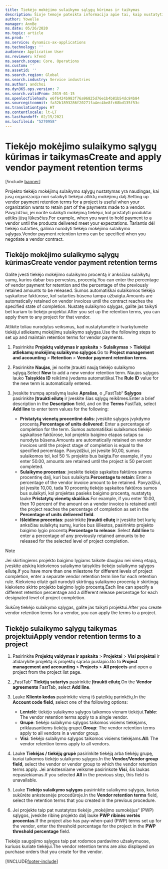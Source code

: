 ```yaml
---
title: Tiekėjo mokėjimo sulaikymo sąlygų kūrimas ir taikymas
description: Šioje temoje pateikta informacija apie tai, kaip nustatyti ir tvarkyti tiekėjo mokėjimų sulaikymo sąlygas.
author: Yowelle
manager: AnnBe
ms.date: 05/26/2020
ms.topic: article
ms.prod: ''
ms.service: dynamics-ax-applications
ms.technology: ''
audience: Application User
ms.reviewer: kfend
ms.search.scope: Core, Operations
ms.custom: ''
ms.assetid: ''
ms.search.region: Global
ms.search.industry: Service industries
ms.author: andchoi
ms.dyn365.ops.version: 7
ms.search.validFrom: 2019-01-15
ms.openlocfilehash: e6f6424b983f76a96825d76e1b4b81b54dc84b84
ms.sourcegitcommit: fa32b1893286f20271fa4ec4be8fc68bd135f53c
ms.translationtype: HT
ms.contentlocale: lt-LT
ms.lasthandoff: 02/15/2021
ms.locfileid: "5270958"
---
```

# <a name="create-and-apply-vendor-payment-retention-terms"></a><span data-ttu-id="17f3c-103">Tiekėjo mokėjimo sulaikymo sąlygų kūrimas ir taikymas</span><span class="sxs-lookup"><span data-stu-id="17f3c-103">Create and apply vendor payment retention terms</span></span>

[!include [banner](../includes/banner.md)] 

<span data-ttu-id="17f3c-104">Projekto tiekėjo mokėjimų sulaikymo sąlygų nustatymas yra naudingas, kai jūsų organizacija nori sulaikyti tiekėjui atliktų mokėjimų dalį.</span><span class="sxs-lookup"><span data-stu-id="17f3c-104">Setting up vendor payment retention terms for a project is useful when your organization wants to retain part of the payments made to a vendor.</span></span> <span data-ttu-id="17f3c-105">Pavyzdžiui, jei norite sulaikyti mokėjimą tiekėjui, kol pristatyti produktai atitiks jūsų lūkesčius.</span><span class="sxs-lookup"><span data-stu-id="17f3c-105">For example, when you want to hold payment to a vendor until the products delivered meet your expectations.</span></span> <span data-ttu-id="17f3c-106">Tariantis dėl tiekėjo sutarties, galima nurodyti tiekėjo mokėjimo sulaikymo sąlygas.</span><span class="sxs-lookup"><span data-stu-id="17f3c-106">Vendor payment retention terms can be specified when you negotiate a vendor contract.</span></span>

## <a name="create-vendor-payment-retention-terms"></a><span data-ttu-id="17f3c-107">Tiekėjo mokėjimo sulaikymo sąlygų kūrimas</span><span class="sxs-lookup"><span data-stu-id="17f3c-107">Create vendor payment retention terms</span></span>

<span data-ttu-id="17f3c-108">Galite įvesti tiekėjo mokėjimo sulaikymo procentą ir anksčiau sulaikytų sumų, kurios dabar bus pervestos, procentą.</span><span class="sxs-lookup"><span data-stu-id="17f3c-108">You can enter the percentage of vendor payment for retention and the percentage of the previously retained amounts to be released.</span></span> <span data-ttu-id="17f3c-109">Sumos automatiškai sulaikomos tiekėjo sąskaitose faktūrose, kol sutarties būsena tampa užbaigta.</span><span class="sxs-lookup"><span data-stu-id="17f3c-109">Amounts are automatically retained on vendor invoices until the contract reaches the specified state of completion.</span></span> <span data-ttu-id="17f3c-110">Nustatę sulaikymo sąlygas, galite jas taikyti bet kuriam to tiekėjo projektui.</span><span class="sxs-lookup"><span data-stu-id="17f3c-110">After you set up the retention terms, you can apply them to any project for that vendor.</span></span>

<span data-ttu-id="17f3c-111">Atlikite toliau nurodytus veiksmus, kad nustatytumėte ir tvarkytumėte tiekėjui atliekamų mokėjimų sulaikymo sąlygas.</span><span class="sxs-lookup"><span data-stu-id="17f3c-111">Use the following steps to set up and maintain retention terms for vendor payments.</span></span> 

1. <span data-ttu-id="17f3c-112">Pasirinkite **Projektų valdymas ir apskaita** > **Sulaikymas** > **Tiekėjui atliekamų mokėjimų sulaikymo sąlygos**.</span><span class="sxs-lookup"><span data-stu-id="17f3c-112">Go to **Project management and accounting** > **Retention** > **Vendor payment retention terms**.</span></span>
2. <span data-ttu-id="17f3c-113">Pasirinkite **Naujas**, jei norite įtraukti naują tiekėjo sulaikymo sąlygą.</span><span class="sxs-lookup"><span data-stu-id="17f3c-113">Select **New** to add a new vendor retention term.</span></span> <span data-ttu-id="17f3c-114">Naujos sąlygos lauko **Taisyklės ID** reikšmė įvedama automatiškai.</span><span class="sxs-lookup"><span data-stu-id="17f3c-114">The **Rule ID** value for the new term is automatically entered.</span></span> 
3. <span data-ttu-id="17f3c-115">Įveskite trumpą aprašymą lauke **Aprašas**, o „FastTab“ **Sąlygos** pasirinkite **Įtraukti eilutę** ir įveskite šias sąlygų reikšmes.</span><span class="sxs-lookup"><span data-stu-id="17f3c-115">Enter a brief description in the **Description** field, and on the **Terms** FastTab, select **Add line** to enter term values for the following:</span></span>

   - <span data-ttu-id="17f3c-116">**Pristatytų vienetų procentinė dalis**: įveskite sąlygos įvykdymo procentą.</span><span class="sxs-lookup"><span data-stu-id="17f3c-116">**Percentage of units delivered**: Enter a percentage of completion for the term.</span></span> <span data-ttu-id="17f3c-117">Sumos automatiškai sulaikomos tiekėjo sąskaitose faktūrose, kol projekto baigimo etapas sutaps su nurodyta būsena.</span><span class="sxs-lookup"><span data-stu-id="17f3c-117">Amounts are automatically retained on vendor invoices until the project stage of completion is equal to the specified percentage.</span></span> <span data-ttu-id="17f3c-118">Pavyzdžiui, jei įvesite 50,00, sumos sulaikomos tol, kol 50 % projekto bus baigta.</span><span class="sxs-lookup"><span data-stu-id="17f3c-118">For example, if you enter 50.00, amounts are retained until the project is 50 percent completed.</span></span>
   - <span data-ttu-id="17f3c-119">**Sulaikymo procentas**: įveskite tiekėjo sąskaitos faktūros sumos procentinę dalį, kuri bus sulaikyta.</span><span class="sxs-lookup"><span data-stu-id="17f3c-119">**Percentage to retain**: Enter a percentage of the vendor invoice amount to be retained.</span></span> <span data-ttu-id="17f3c-120">Pavyzdžiui, jei įvesite 10,00, tada 10 procentų tiekėjo sąskaitos faktūros sumos bus sulaikyti, kol projektas pasieks baigimo procentą, nustatytą lauke **Pristatytų vienetų skaičius**.</span><span class="sxs-lookup"><span data-stu-id="17f3c-120">For example, if you enter 10.00, then 10 percent of the amount on a vendor invoice is retained until the project reaches the percentage of completion as set in the **Percentage of units delivered field**.</span></span>
   - <span data-ttu-id="17f3c-121">**Išleidimo procentas**: pasirinkite **Įtraukti eilutę** ir įveskite bet kurių anksčiau sulaikytų sumų, kurios bus išliestos, pasirinkto projekto baigimo lygio procentą.</span><span class="sxs-lookup"><span data-stu-id="17f3c-121">**Percentage to release**: Select **Add line** to enter a percentage of any previously retained amounts to be released for the selected level of project completion.</span></span>

> [!NOTE]
> <span data-ttu-id="17f3c-122">Jei skirtingiems projekto baigimo lygiams taikote daugiau nei vieną etapą, įveskite atskirą kiekvienos sulaikymo taisyklės tiekėjo sulaikymo sąlygos eilutę.</span><span class="sxs-lookup"><span data-stu-id="17f3c-122">If you have more than one milestone for different levels of project completion, enter a separate vendor retention term line for each retention rule.</span></span> <span data-ttu-id="17f3c-123">Kiekviena eilutė gali nurodyti skirtingą sulaikymo procentą ir skirtingą kiekvieno skirto projekto baigimo lygio procentą.</span><span class="sxs-lookup"><span data-stu-id="17f3c-123">Each line can specify a different retention percentage and a different release percentage for each designated level of project completion.</span></span>

<span data-ttu-id="17f3c-124">Sukūrę tiekėjo sulaikymo sąlygas, galite jas taikyti projektui.</span><span class="sxs-lookup"><span data-stu-id="17f3c-124">After you create vendor retention terms for a vendor, you can apply the terms to a project.</span></span>

## <a name="apply-vendor-retention-terms-to-a-project"></a><span data-ttu-id="17f3c-125">Tiekėjo sulaikymo sąlygų taikymas projektui</span><span class="sxs-lookup"><span data-stu-id="17f3c-125">Apply vendor retention terms to a project</span></span>

1. <span data-ttu-id="17f3c-126">Pasirinkite **Projektų valdymas ir apskaita** > **Projektai** > **Visi projektai** ir atidarykite projektą iš projektų sąrašo puslapio.</span><span class="sxs-lookup"><span data-stu-id="17f3c-126">Go to **Project management and accounting** > **Projects** > **All projects** and open a project from the project list page.</span></span>
2. <span data-ttu-id="17f3c-127">„FastTab“ **Tiekėjų sutartys** pasirinkite **Įtraukti eilutę**.</span><span class="sxs-lookup"><span data-stu-id="17f3c-127">On the **Vendor agreements** FastTab, select **Add line**.</span></span>
3. <span data-ttu-id="17f3c-128">Lauke **Kliento kodas** pasirinkite vieną iš pateiktų parinkčių.</span><span class="sxs-lookup"><span data-stu-id="17f3c-128">In the **Account code field**, select one of the following options:</span></span> 

   - <span data-ttu-id="17f3c-129">**Lentelė**: tiekėjo sulaikymo sąlygos taikomos vienam tiekėjui.</span><span class="sxs-lookup"><span data-stu-id="17f3c-129">**Table**: The vendor retention terms apply to a single vendor.</span></span>
   - <span data-ttu-id="17f3c-130">**Grupė**: tiekėjo sulaikymo sąlygos taikomos visiems tiekėjams, priklausantiems tiekėjų grupei.</span><span class="sxs-lookup"><span data-stu-id="17f3c-130">**Group**: The vendor retention terms apply to all vendors in a vendor group.</span></span>
   - <span data-ttu-id="17f3c-131">**Visi**: tiekėjo sulaikymo sąlygos taikomos visiems tiekėjams.</span><span class="sxs-lookup"><span data-stu-id="17f3c-131">**All**: The vendor retention terms apply to all vendors.</span></span>

4. <span data-ttu-id="17f3c-132">Lauke **Tiekėjas / tiekėjų grupė** pasirinkite tiekėją arba tiekėjų grupę, kuriai taikomos tiekėjo sulaikymo sąlygos.</span><span class="sxs-lookup"><span data-stu-id="17f3c-132">In the **Vendor/Vendor group field**, select the vendor or vendor group to which the vendor retention terms apply.</span></span> <span data-ttu-id="17f3c-133">Jei ankstesniame veiksme pasirinkote **Visi**, šis laukas nepasiekiamas.</span><span class="sxs-lookup"><span data-stu-id="17f3c-133">If you selected **All** in the previous step, this field is unavailable.</span></span>
5. <span data-ttu-id="17f3c-134">Lauke **Tiekėjo sulaikymo sąlygos** pasirinkite sulaikymo sąlygas, kurias sukūrėte ankstesnėje procedūroje.</span><span class="sxs-lookup"><span data-stu-id="17f3c-134">In the **Vendor retention terms** field, select the retention terms that you created in the previous procedure.</span></span>
6. <span data-ttu-id="17f3c-135">Jei projekte taip pat nustatytos tiekėjo „mokėjimo sumokėjus“ (PWP) sąlygos, įveskite ribinę projekto dalį lauke **PWP ribinės vertės procentas**.</span><span class="sxs-lookup"><span data-stu-id="17f3c-135">If the project also has pay-when-paid (PWP) terms set up for the vendor, enter the threshold percentage for the project in the **PWP threshold percentage** field.</span></span>

<span data-ttu-id="17f3c-136">Tiekėjo saugojimo sąlygos taip pat rodomos pardavimo užsakymuose, kuriuos kuriate tiekėjui.</span><span class="sxs-lookup"><span data-stu-id="17f3c-136">The vendor retention terms are also displayed on purchase orders that you create for the vendor.</span></span>


[!INCLUDE[footer-include](../includes/footer-banner.md)]